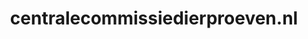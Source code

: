 ---
layout: post
title:  "centralecommissiedierproeven.nl"
internal_url:  "/dutchgov/centralecommissiedierproeven.nl.html"
categories: dutchgov
---